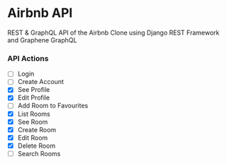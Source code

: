 # Airbnb API

REST & GraphQL API of the Airbnb Clone using Django REST Framework and Graphene GraphQL

### API Actions

-   [ ] Login
-   [ ] Create Account
-   [x] See Profile
-   [x] Edit Profile
-   [ ] Add Room to Favourites
-   [x] List Rooms
-   [x] See Room
-   [x] Create Room
-   [x] Edit Room
-   [x] Delete Room
-   [ ] Search Rooms
